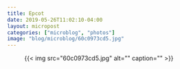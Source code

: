 ```yaml
---
title: Epcot
date: 2019-05-26T11:02:10-04:00
layout: micropost
categories: ["microblog", "photos"]
image: "blog/microblog/60c0973cd5.jpg"
---
```


<figure class="photo">
  {{< img src="60c0973cd5.jpg" alt="" caption="" >}}

</figure>



